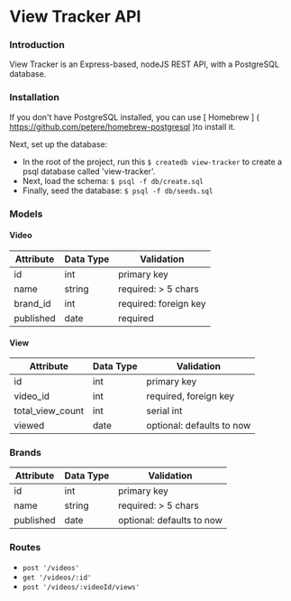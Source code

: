 # View Tracker API

### Introduction

View Tracker is an Express-based, nodeJS REST API, with a PostgreSQL database.  

### Installation

If you don't have PostgreSQL installed, you can use [ Homebrew ] ( https://github.com/petere/homebrew-postgresql )to install it.

Next, set up the database:
 
- In the root of the project, run this `$ createdb view-tracker` to create a psql database called 'view-tracker'.
- Next, load the schema: `$ psql -f db/create.sql`
- Finally, seed the database: `$ psql -f db/seeds.sql`

### Models

#### Video
Attribute    | Data Type | Validation             |  
------------ | --------- | ---------------------- |
id           | int       | primary key            |
name         | string    | required: > 5 chars    |
brand_id     | int       | required: foreign key  |
published    | date      | required               |

#### View
Attribute        | Data Type | Validation                |  
---------------- | --------- | ------------------------- |
id               | int       | primary key               |
video_id         | int       | required, foreign key     |
total_view_count | int       | serial int                |
viewed           | date      | optional: defaults to now |

### Brands
Attribute        | Data Type | Validation                |  
---------------- | --------- | ------------------------- |
id               | int       | primary key               |
name             | string    | required: > 5 chars       |
published        | date      | optional: defaults to now |


### Routes

- `post '/videos'`
- `get '/videos/:id'`
- `post '/videos/:videoId/views'`
